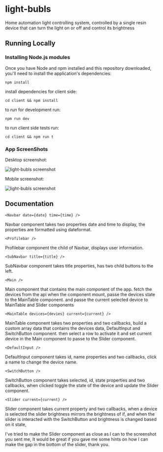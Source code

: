 # light-bubls

Home automation light controlling system, controlled by a single resin device that can turn the light on or off and control its brightness

## Running Locally

### Installing Node.js modules

Once you have Node and npm installed and this repository downloaded, you'll need
to install the application's dependencies:

    npm install

install dependencies for client side:

    cd client && npm install

to run for development run:
	
	npm run dev

to run client side tests run:

	cd client && npm run t

### App ScreenShots

Desktop screenshot:
	
![light-bubls screenshot](../blob/master/desktop.png)

Mobile screenshot:
	
![light-bubls screenshot](../blob/master/mobile.png)

## Documentation

	<Navbar date={date} time={time} />

Navbar component takes two properties date and time to display, the properties are formatted using dateformat.

	<Profilebar />

Profilebar component the child of Navbar, displays user information.

	<SubNavbar title={title} />

SubNavbar component takes title properties, has two child buttons to the left.

	<Main />

Main component that contains the main component of the app.
fetch the devices from the api when the component mount,
passe the devices state to the MainTable component.
and passe the current selected device to MainTable and Slider components

	<MainTable devices={devies} current={current} />

MainTable component takes two properties and two callbacks,
build a custom array data that contains the devices data, DefaultInput and SwitchButton component. then select a row to activate it and set current device in the Main component to passe to the Slider component.

	<DefaultInput />

DefaultInput component takes id, name properties and two callbacks,
click a name to change the device name.

	<SwitchButton />

SwitchButton component takes selected, id, state properties and two callbacks,
when clicked toggle the state of the device and update the Slider component.

	<Slider current={current} />

Slider component takes current property and two callbacks,
when a device is selected the slider brightness mirrors the brightness
of if, and when the slider is interacted with the SwitchButton and brightness
is changed based on it state,

I've tried to make the Slider component as close as  I can to the screenshot you sent me, It would be great if you gave me some hints on how I can make the gap in the bottom of the slider, thank you.
